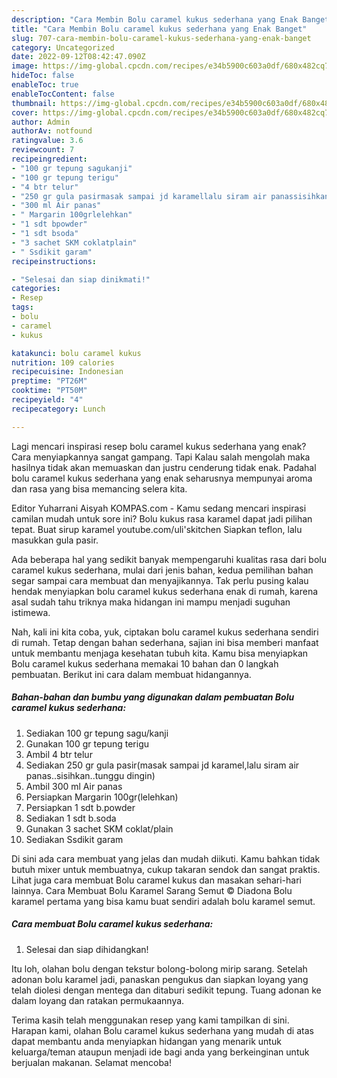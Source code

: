 ```yaml
---
description: "Cara Membin Bolu caramel kukus sederhana yang Enak Banget"
title: "Cara Membin Bolu caramel kukus sederhana yang Enak Banget"
slug: 707-cara-membin-bolu-caramel-kukus-sederhana-yang-enak-banget
category: Uncategorized
date: 2022-09-12T08:42:47.090Z
image: https://img-global.cpcdn.com/recipes/e34b5900c603a0df/680x482cq70/bolu-caramel-kukus-sederhana-foto-resep-utama.jpg
hideToc: false
enableToc: true
enableTocContent: false
thumbnail: https://img-global.cpcdn.com/recipes/e34b5900c603a0df/680x482cq70/bolu-caramel-kukus-sederhana-foto-resep-utama.jpg
cover: https://img-global.cpcdn.com/recipes/e34b5900c603a0df/680x482cq70/bolu-caramel-kukus-sederhana-foto-resep-utama.jpg
author: Admin
authorAv: notfound
ratingvalue: 3.6
reviewcount: 7
recipeingredient:
- "100 gr tepung sagukanji"
- "100 gr tepung terigu"
- "4 btr telur"
- "250 gr gula pasirmasak sampai jd karamellalu siram air panassisihkantunggu dingin"
- "300 ml Air panas"
- " Margarin 100grlelehkan"
- "1 sdt bpowder"
- "1 sdt bsoda"
- "3 sachet SKM coklatplain"
- " Ssdikit garam"
recipeinstructions:

- "Selesai dan siap dinikmati!"
categories:
- Resep
tags:
- bolu
- caramel
- kukus

katakunci: bolu caramel kukus 
nutrition: 109 calories
recipecuisine: Indonesian
preptime: "PT26M"
cooktime: "PT50M"
recipeyield: "4"
recipecategory: Lunch

---
```



Lagi mencari inspirasi resep bolu caramel kukus sederhana yang enak? Cara menyiapkannya sangat gampang. Tapi Kalau salah mengolah maka hasilnya tidak akan memuaskan dan justru cenderung tidak enak. Padahal bolu caramel kukus sederhana yang enak seharusnya mempunyai aroma dan rasa yang bisa memancing selera kita.


Editor Yuharrani Aisyah KOMPAS.com - Kamu sedang mencari inspirasi camilan mudah untuk sore ini? Bolu kukus rasa karamel dapat jadi pilihan tepat. Buat sirup karamel youtube.com/uli&#39;skitchen Siapkan teflon, lalu masukkan gula pasir.

Ada beberapa hal yang sedikit banyak mempengaruhi kualitas rasa dari bolu caramel kukus sederhana, mulai dari jenis bahan, kedua pemilihan bahan segar sampai cara membuat dan menyajikannya. Tak perlu pusing kalau hendak menyiapkan bolu caramel kukus sederhana enak di rumah, karena asal sudah tahu triknya maka hidangan ini mampu menjadi suguhan istimewa.


Nah, kali ini kita coba, yuk, ciptakan bolu caramel kukus sederhana sendiri di rumah. Tetap dengan bahan sederhana, sajian ini bisa memberi manfaat untuk membantu menjaga kesehatan tubuh kita. Kamu bisa menyiapkan Bolu caramel kukus sederhana memakai 10 bahan dan 0 langkah pembuatan. Berikut ini cara dalam membuat hidangannya.

<!--inarticleads1-->

##### Bahan-bahan dan bumbu yang digunakan dalam pembuatan Bolu caramel kukus sederhana:

1. Sediakan 100 gr tepung sagu/kanji
1. Gunakan 100 gr tepung terigu
1. Ambil 4 btr telur
1. Sediakan 250 gr gula pasir(masak sampai jd karamel,lalu siram air panas..sisihkan..tunggu dingin)
1. Ambil 300 ml Air panas
1. Persiapkan  Margarin 100gr(lelehkan)
1. Persiapkan 1 sdt b.powder
1. Sediakan 1 sdt b.soda
1. Gunakan 3 sachet SKM coklat/plain
1. Sediakan  Ssdikit garam


Di sini ada cara membuat yang jelas dan mudah diikuti. Kamu bahkan tidak butuh mixer untuk membuatnya, cukup takaran sendok dan sangat praktis. Lihat juga cara membuat Bolu caramel kukus dan masakan sehari-hari lainnya. Cara Membuat Bolu Karamel Sarang Semut © Diadona Bolu karamel pertama yang bisa kamu buat sendiri adalah bolu karamel semut. 

<!--inarticleads2-->

##### Cara membuat Bolu caramel kukus sederhana:


1. Selesai dan siap dihidangkan!

Itu loh, olahan bolu dengan tekstur bolong-bolong mirip sarang. Setelah adonan bolu karamel jadi, panaskan pengukus dan siapkan loyang yang telah diolesi dengan mentega dan ditaburi sedikit tepung. Tuang adonan ke dalam loyang dan ratakan permukaannya. 

Terima kasih telah menggunakan resep yang kami tampilkan di sini. Harapan kami, olahan Bolu caramel kukus sederhana yang mudah di atas dapat membantu anda menyiapkan hidangan yang menarik untuk keluarga/teman ataupun menjadi ide bagi anda yang berkeinginan untuk berjualan makanan. Selamat mencoba!
